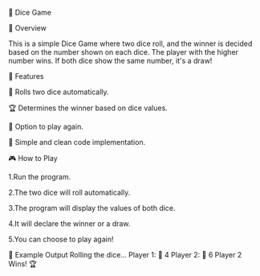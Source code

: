 🎲 Dice Game

📌 Overview

This is a simple Dice Game where two dice roll, and the winner is decided based on the number shown on each dice. The player with the higher number wins. If both dice show the same number, it's a draw!

🚀 Features

🎲 Rolls two dice automatically.

🏆 Determines the winner based on dice values.

🔄 Option to play again.

📜 Simple and clean code implementation.

🎮 How to Play

  1.Run the program.

  2.The two dice will roll automatically.
  
  3.The program will display the values of both dice.

  4.It will declare the winner or a draw.

  5.You can choose to play again!

  📌 Example Output
  Rolling the dice...
Player 1: 🎲 4
Player 2: 🎲 6
Player 2 Wins! 🏆

